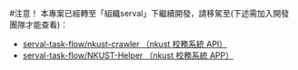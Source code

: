 #注意！
本專案已經轉至「組織serval」下繼續開發，請移駕至(下述需加入開發團隊才能查看)：
 - [serval-task-flow/nkust-crawler （nkust 校務系統 API）](https://github.com/serval-task-flow/nkust_crawler)
 - [serval-task-flow/NKUST-Helper （nkust 校務系統 APP）](https://github.com/serval-task-flow/NKUST-Helper)



